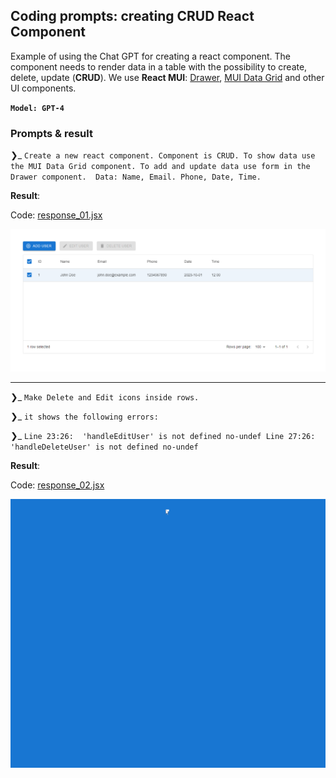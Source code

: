 ## Coding prompts: creating CRUD React Component

Example of using the Chat GPT for creating a react component. The component needs to render data in a table with the possibility to create, delete, update (**CRUD**). We use **React MUI**: [Drawer](https://mui.com/material-ui/react-drawer/), [MUI Data Grid](https://mui.com/x/react-data-grid/) and other UI components.

**`Model: GPT-4 `**

### Prompts & result

❯_ `Create a new react component. Component is CRUD. To show data use the MUI Data Grid component. To add and update data use form in the Drawer component.  Data: Name, Email. Phone, Date, Time.`

**Result**:

Code: [response_01.jsx](https://github.com/ivanhala/coding-prompts-crud-react/blob/master/response_01.jsx)

![Screenshot showing result of the first prompt.](/assets/response_01.png)

---

❯_ `Make Delete and Edit icons inside rows.`

❯_ `it shows the following errors:`

❯_ `Line 23:26:  'handleEditUser' is not defined no-undef
Line 27:26:  'handleDeleteUser' is not defined no-undef`

**Result**:

Code: [response_02.jsx](https://github.com/ivanhala/coding-prompts-crud-react/blob/master/response_02.jsx)

![Screenshot showing final code.](/assets/response_02.gif)